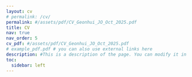 ```yaml
---
layout: cv
# permalink: /cv/
permalink: #/assets/pdf/CV_Geonhui_JO_Oct_2025.pdf
title: CV
nav: true
nav_order: 5
cv_pdf: #/assets/pdf/CV_Geonhui_JO_Oct_2025.pdf
# example_pdf.pdf # you can also use external links here
description: #This is a description of the page. You can modify it in '_pages/cv.md'. You can also change or remove the top pdf download button.
toc:
  sidebar: left
---
```

